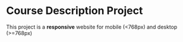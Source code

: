 # Course Description Project

This project is a **responsive** website for mobile (<768px) and desktop (>=768px)
